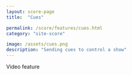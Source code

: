 ```yaml
---
layout: score-page
title:  "Cues"

permalink: /score/features/cues.html
category: "site-score"

image: /assets/cues.png
description: "Sending cues to control a show"
---
```


Video feature
